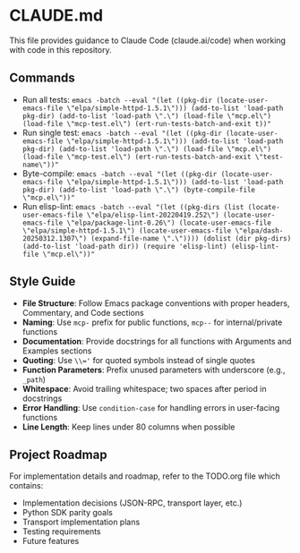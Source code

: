 # CLAUDE.md

This file provides guidance to Claude Code (claude.ai/code) when working with code in this repository.

## Commands

- Run all tests: `emacs -batch --eval "(let ((pkg-dir (locate-user-emacs-file \"elpa/simple-httpd-1.5.1\"))) (add-to-list 'load-path pkg-dir) (add-to-list 'load-path \".\") (load-file \"mcp.el\") (load-file \"mcp-test.el\") (ert-run-tests-batch-and-exit t))"`
- Run single test: `emacs -batch --eval "(let ((pkg-dir (locate-user-emacs-file \"elpa/simple-httpd-1.5.1\"))) (add-to-list 'load-path pkg-dir) (add-to-list 'load-path \".\") (load-file \"mcp.el\") (load-file \"mcp-test.el\") (ert-run-tests-batch-and-exit \"test-name\"))"`
- Byte-compile: `emacs -batch --eval "(let ((pkg-dir (locate-user-emacs-file \"elpa/simple-httpd-1.5.1\"))) (add-to-list 'load-path pkg-dir) (add-to-list 'load-path \".\") (byte-compile-file \"mcp.el\"))"`
- Run elisp-lint: `emacs -batch --eval "(let ((pkg-dirs (list (locate-user-emacs-file \"elpa/elisp-lint-20220419.252\") (locate-user-emacs-file \"elpa/package-lint-0.26\") (locate-user-emacs-file \"elpa/simple-httpd-1.5.1\") (locate-user-emacs-file \"elpa/dash-20250312.1307\") (expand-file-name \".\"))))
  (dolist (dir pkg-dirs) 
    (add-to-list 'load-path dir))
  (require 'elisp-lint)
  (elisp-lint-file \"mcp.el\"))"`

## Style Guide

- **File Structure**: Follow Emacs package conventions with proper headers, Commentary, and Code sections
- **Naming**: Use `mcp-` prefix for public functions, `mcp--` for internal/private functions
- **Documentation**: Provide docstrings for all functions with Arguments and Examples sections
- **Quoting**: Use `\\='` for quoted symbols instead of single quotes
- **Function Parameters**: Prefix unused parameters with underscore (e.g., `_path`)
- **Whitespace**: Avoid trailing whitespace; two spaces after period in docstrings
- **Error Handling**: Use `condition-case` for handling errors in user-facing functions
- **Line Length**: Keep lines under 80 columns when possible

## Project Roadmap

For implementation details and roadmap, refer to the TODO.org file which contains:
- Implementation decisions (JSON-RPC, transport layer, etc.)
- Python SDK parity goals
- Transport implementation plans
- Testing requirements
- Future features